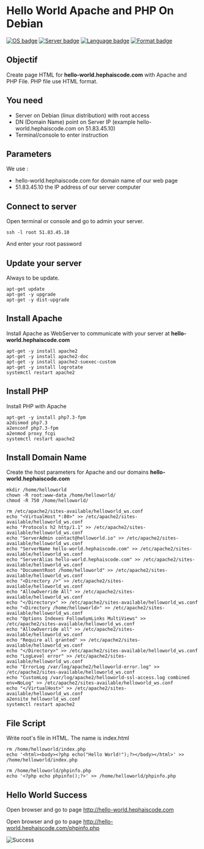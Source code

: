 # Hello World Apache and PHP On Debian

[![OS badge](https://img.shields.io/badge/OS-Debian-red.svg)](https://www.debian.org)
[![Server badge](https://img.shields.io/badge/Server-Apache-blue.svg)](https://httpd.apache.org)
[![Language badge](https://img.shields.io/badge/Language-PHP-blue.svg)](https://php.net)
[![Format badge](https://img.shields.io/badge/Format-HTML-green.svg)](https://lyty.dev/html/index.html)

## Objectif 

Create page HTML for **hello-world.hephaiscode.com** with Apache and PHP File. PHP file use HTML format.

## You need

- Server on Debian (linux distribution) with root access
- DN (Domain Name) point on Server IP (example hello-world.hephaiscode.com on 51.83.45.10)
- Terminal/console to enter instruction

## Parameters

We use :
 - hello-world.hephaiscode.com for domain name of our web page
 - 51.83.45.10 the IP address of our server computer

## Connect to server 

Open terminal or console and go to admin your server.

```
ssh -l root 51.83.45.10 
```

And enter your root password 

## Update your server

Always to be update.

```
apt-get update
apt-get -y upgrade
apt-get -y dist-upgrade
```

## Install Apache

Install Apache as WebServer to communicate with your server at **hello-world.hephaiscode.com**

```
apt-get -y install apache2
apt-get -y install apache2-doc
apt-get -y install apache2-suexec-custom
apt-get -y install logrotate
systemctl restart apache2
```
## Install PHP

Install PHP with Apache

```
apt-get -y install php7.3-fpm
a2dismod php7.3
a2enconf php7.3-fpm
a2enmod proxy_fcgi
systemctl restart apache2
```
## Install Domain Name

Create the host parameters for Apache and our domains **hello-world.hephaiscode.com**

```
mkdir /home/helloworld
chown -R root:www-data /home/helloworld/
chmod -R 750 /home/helloworld/

rm /etc/apache2/sites-available/helloworld_ws.conf
echo "<VirtualHost *:80>" >> /etc/apache2/sites-available/helloworld_ws.conf
echo "Protocols h2 http/1.1" >> /etc/apache2/sites-available/helloworld_ws.conf
echo "ServerAdmin contact@helloworld.io" >> /etc/apache2/sites-available/helloworld_ws.conf
echo "ServerName hello-world.hephaiscode.com" >> /etc/apache2/sites-available/helloworld_ws.conf
echo "ServerAlias hello-world.hephaiscode.com" >> /etc/apache2/sites-available/helloworld_ws.conf
echo "DocumentRoot /home/helloworld" >> /etc/apache2/sites-available/helloworld_ws.conf
echo "<Directory />" >> /etc/apache2/sites-available/helloworld_ws.conf
echo "AllowOverride All" >> /etc/apache2/sites-available/helloworld_ws.conf
echo "</Directory>" >> /etc/apache2/sites-available/helloworld_ws.conf
echo "<Directory /home/helloworld>" >> /etc/apache2/sites-available/helloworld_ws.conf
echo "Options Indexes FollowSymLinks MultiViews" >> /etc/apache2/sites-available/helloworld_ws.conf
echo "AllowOverride all" >> /etc/apache2/sites-available/helloworld_ws.conf
echo "Require all granted" >> /etc/apache2/sites-available/helloworld_ws.conf
echo "</Directory>" >> /etc/apache2/sites-available/helloworld_ws.conf
echo "LogLevel error" >> /etc/apache2/sites-available/helloworld_ws.conf
echo "ErrorLog /var/log/apache2/helloworld-error.log" >> /etc/apache2/sites-available/helloworld_ws.conf
echo "CustomLog /var/log/apache2/helloworld-ssl-access.log combined env=NoLog" >> /etc/apache2/sites-available/helloworld_ws.conf
echo "</VirtualHost>" >> /etc/apache2/sites-available/helloworld_ws.conf
a2ensite helloworld_ws.conf
systemctl restart apache2
```

## File Script
Write root's file in HTML. The name is index.html
```
rm /home/helloworld/index.php
echo '<html><body><?php echo("Hello World!");?></body></html>' >> /home/helloworld/index.php
```
```
rm /home/helloworld/phpinfo.php
echo '<?php echo phpinfo();?>' >> /home/helloworld/phpinfo.php
```

## Hello World Success

Open browser and go to page http://hello-world.hephaiscode.com 

Open browser and go to page http://hello-world.hephaiscode.com/phpinfo.php

![Success](https://img.shields.io/badge/Hello%20World-OK-Green.svg)
